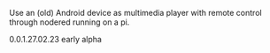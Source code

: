 Use an (old) Android device as multimedia player with remote control through nodered running on a pi.

0.0.1.27.02.23		early alpha

